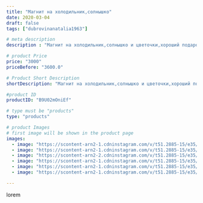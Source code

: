 ```yaml
---
title: "Магнит на холодильник,солнышко"
date: 2020-03-04
draft: false
tags: ["dubrovinanatalia1963"]

# meta description
description : "Магнит на холодильник,солнышко и цветочки,хороший подарок нашим женщинам на восьмое марта,обращаться в личку."

# product Price
price: "3000"
priceBefore: "3600.0"

# Product Short Description
shortDescription: "Магнит на холодильник,солнышко и цветочки,хороший подарок нашим женщинам на восьмое марта,обращаться в личку."

#product ID
productID: "B9U02mOniEf"

# type must be "products"
type: "products"

# product Images
# first image will be shown in the product page
images:
  - image: "https://scontent-arn2-1.cdninstagram.com/v/t51.2885-15/e35/87220910_201882494210865_5281890976026585176_n.jpg?se=7&tp=1&_nc_ht=scontent-arn2-1.cdninstagram.com&_nc_cat=109&_nc_ohc=Z5dsMvzOQ9QAX-93y8Q&oh=ff1307ca92c2119135fdb82960df400e&oe=606A1AA2&ig_cache_key=MjI1NzY2MTc2MDUzMzk3NTMxMg%3D%3D.2"
  - image: "https://scontent-arn2-1.cdninstagram.com/v/t51.2885-15/e35/88261056_834919723641978_640361298816361453_n.jpg?se=7&tp=1&_nc_ht=scontent-arn2-1.cdninstagram.com&_nc_cat=106&_nc_ohc=4CHOX-4oyh0AX9NK2cG&oh=9896922c41903ce7f52892022b071aa2&oe=6069CEEE&ig_cache_key=MjI1NzY2MTc2MDUwMDU4NjM5NA%3D%3D.2"
  - image: "https://scontent-arn2-2.cdninstagram.com/v/t51.2885-15/e35/88246801_179477363501864_5979337374859494260_n.jpg?se=7&tp=1&_nc_ht=scontent-arn2-2.cdninstagram.com&_nc_cat=108&_nc_ohc=SP_PhKkMBUkAX8wXGtt&oh=ef8ba8be163d760d724b62b0500a1d2e&oe=606D682A&ig_cache_key=MjI1NzY2MTc2MDU2NzY3MzQ5Mg%3D%3D.2"
  - image: "https://scontent-arn2-1.cdninstagram.com/v/t51.2885-15/e35/88198413_2924241714277503_7761964611528398565_n.jpg?se=7&tp=1&_nc_ht=scontent-arn2-1.cdninstagram.com&_nc_cat=103&_nc_ohc=hyZz43TK0nIAX_7ZmMZ&oh=cc1dc047c91edb495564f3ba73817658&oe=606B92AD&ig_cache_key=MjI1NzY2MTc2MDU1MDgyNTkxOQ%3D%3D.2"
  - image: "https://scontent-arn2-1.cdninstagram.com/v/t51.2885-15/e35/87804414_619893648577189_8941219413223744397_n.jpg?se=7&tp=1&_nc_ht=scontent-arn2-1.cdninstagram.com&_nc_cat=101&_nc_ohc=GF5KI9bsI9sAX82FuiP&oh=27315acd5e13d7b7753ec15de8061af4&oe=606BD1E2&ig_cache_key=MjI1NzY2MTc2MDU1OTE0NjgyNQ%3D%3D.2"
  - image: "https://scontent-arn2-1.cdninstagram.com/v/t51.2885-15/e35/88213028_852315945233999_6474683192579730604_n.jpg?se=7&tp=1&_nc_ht=scontent-arn2-1.cdninstagram.com&_nc_cat=111&_nc_ohc=NqFoIUrLX0sAX-zCl_K&oh=b608fdc2484ac2a7daf92addec2121e3&oe=606D3649&ig_cache_key=MjI1NzY2MTc2MDU0MjM4NzU5Mw%3D%3D.2"

---
```

lorem

